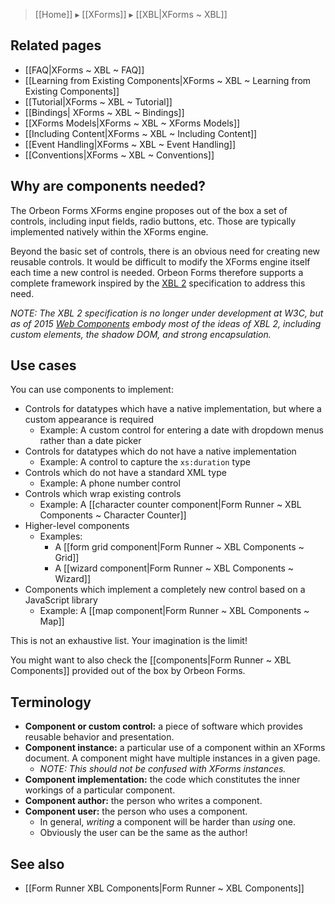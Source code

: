 > [[Home]] ▸ [[XForms]] ▸ [[XBL|XForms ~ XBL]]

## Related pages

- [[FAQ|XForms ~ XBL ~ FAQ]]
- [[Learning from Existing Components|XForms ~ XBL ~ Learning from Existing Components]]
- [[Tutorial|XForms ~ XBL ~ Tutorial]]
- [[Bindings| XForms ~ XBL ~ Bindings]]
- [[XForms Models|XForms ~ XBL ~ XForms Models]]
- [[Including Content|XForms ~ XBL ~ Including Content]]
- [[Event Handling|XForms ~ XBL ~ Event Handling]]
- [[Conventions|XForms ~ XBL ~ Conventions]]

## Why are components needed?

The Orbeon Forms XForms engine proposes out of the box a set of controls, including input fields, radio buttons, etc. Those are typically implemented natively within the XForms engine.

Beyond the basic set of controls, there is an obvious need for creating new reusable controls. It would be difficult to modify the XForms engine itself each time a new control is needed. Orbeon Forms therefore supports a complete framework inspired by the [XBL 2][1] specification to address this need.

*NOTE: The XBL 2 specification is no longer under development at W3C, but as of 2015 [Web Components](http://webcomponents.org/) embody most of the ideas of XBL 2, including custom elements, the shadow DOM, and strong encapsulation.*

## Use cases

You can use components to implement:

* Controls for datatypes which have a native implementation, but where a custom appearance is required
    * Example: A custom control for entering a date with dropdown menus rather than a date picker
* Controls for datatypes which do not have a native implementation
    * Example: A control to capture the `xs:duration` type
* Controls which do not have a standard XML type
    * Example: A phone number control
* Controls which wrap existing controls
    * Example: A [[character counter component|Form Runner ~ XBL Components ~ Character Counter]]
* Higher-level components
    * Examples:
        * A [[form grid component|Form Runner ~ XBL Components ~ Grid]]
        * A [[wizard component|Form Runner ~ XBL Components ~ Wizard]]
* Components which implement a completely new control based on a JavaScript library
    * Example: A [[map component|Form Runner ~ XBL Components ~ Map]]

This is not an exhaustive list. Your imagination is the limit!

You might want to also check the [[components|Form Runner ~ XBL Components]] provided out of the box by Orbeon Forms.

## Terminology

* **Component or custom control:** a piece of software which provides reusable behavior and presentation.
* **Component instance:** a particular use of a component within an XForms document. A component might have multiple instances in a given page.
    * _NOTE: This should not be confused with XForms instances._
* **Component implementation:** the code which constitutes the inner workings of a particular component.
* **Component author:** the person who writes a component.
* **Component user:** the person who uses a component.
    * In general, _writing_ a component will be harder than _using_ one.
    * Obviously the user can be the same as the author!

## See also

- [[Form Runner XBL Components|Form Runner ~ XBL Components]]

[1]: http://www.w3.org/TR/xbl/